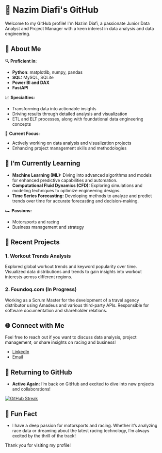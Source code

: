 # 🚀 Nazim Diafi's GitHub

Welcome to my GitHub profile! I'm Nazim Diafi, a passionate Junior Data Analyst and Project Manager with a keen interest in data analysis and data engineering.

## 🌟 About Me

🔍 **Proficient in:**  
- **Python:** matplotlib, numpy, pandas
- **SQL:** MySQL, SQLite
- **Power BI and DAX**
- **FastAPI**

📈 **Specialties:**  
- Transforming data into actionable insights
- Driving results through detailed analysis and visualization
- ETL and ELT processes, along with foundational data engineering concepts

🚀 **Current Focus:**  
- Actively working on data analysis and visualization projects
- Enhancing project management skills and methodologies

## 🌱 I’m Currently Learning

- **Machine Learning (ML):** Diving into advanced algorithms and models for enhanced predictive capabilities and automation.
- **Computational Fluid Dynamics (CFD):** Exploring simulations and modeling techniques to optimize engineering designs.
- **Time Series Forecasting:** Developing methods to analyze and predict trends over time for accurate forecasting and decision-making.

🏎️ **Passions:**  
- Motorsports and racing
- Business management and strategy

## 🚀 Recent Projects

### 1. **Workout Trends Analysis**
Explored global workout trends and keyword popularity over time. Visualized data distributions and trends to gain insights into workout interests across different regions.

### 2. **Foundoq.com** (In Progress)
Working as a Scrum Master for the development of a travel agency distributor using Amadeus and various third-party APIs. Responsible for software documentation and shareholder relations.

## 🌐 Connect with Me

Feel free to reach out if you want to discuss data analysis, project management, or share insights on racing and business!

- [LinkedIn](https://www.linkedin.com/in/nazim-diafi)
- [Email](mailto:diafinazim@gmail.com)

## 🌟 Returning to GitHub

- **Active Again:** I’m back on GitHub and excited to dive into new projects and collaborations!

[![GitHub Streak](https://github-readme-streak-stats.herokuapp.com?user=Nazaboy&theme=tokyonight-duo&hide_total_contributions=true)](https://git.io/streak-stats)

## 🎉 Fun Fact

- I have a deep passion for motorsports and racing. Whether it’s analyzing race data or dreaming about the latest racing technology, I’m always excited by the thrill of the track!

Thank you for visiting my profile!

